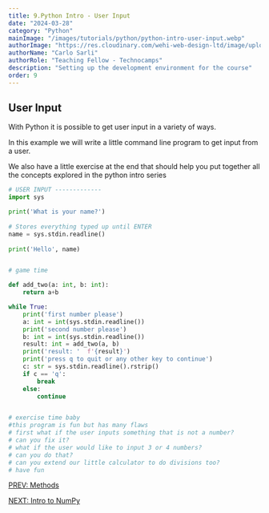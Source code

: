 ```yaml
---
title: 9.Python Intro - User Input
date: "2024-03-28"
category: "Python"
mainImage: "/images/tutorials/python/python-intro-user-input.webp"
authorImage: "https://res.cloudinary.com/wehi-web-design-ltd/image/upload/v1698242293/carlosarli.com/photo/image0.jpg"
authorName: "Carlo Sarli"
authorRole: "Teaching Fellow - Technocamps"
description: "Setting up the development environment for the course"
order: 9
---
```

## User Input

With Python it is possible to get user input in a variety of ways. 

In this example we will write a little command line program to get input from a user.

We also have a little exercise at the end that should help you put together all the concepts explored in the python intro series

```python
# USER INPUT -------------
import sys 

print('What is your name?')
 
# Stores everything typed up until ENTER
name = sys.stdin.readline()
 
print('Hello', name)


# game time 

def add_two(a: int, b: int):
    return a+b

while True:
    print('first number please')
    a: int = int(sys.stdin.readline())
    print('second number please')
    b: int = int(sys.stdin.readline())
    result: int = add_two(a, b)
    print('result: '  f'{result}')
    print('press q to quit or any other key to continue')
    c: str = sys.stdin.readline().rstrip()
    if c == 'q':
        break
    else: 
        continue


# exercise time baby
#this program is fun but has many flaws
# first what if the user inputs something that is not a number?
# can you fix it?
# what if the user would like to input 3 or 4 numbers?
# can you do that?
# can you extend our little calculator to do divisions too?
# have fun
```

[PREV: Methods](./tutorials/python/python-intro-methods)

[NEXT: Intro to NumPy](./tutorials/python/intro-to-numpy)